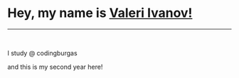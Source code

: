 <!DOCTYPE html>
<html lang="en">
<body>
    <h1>Hey, my name is <a href="https://github.com/VTIvanov20">Valeri Ivanov!</a></h1>
    <hr><br>
    <p>I study @ <a href="https://github.com/codingburgas"></a>codingburgas</p> and this is my second year here!
</body>
</html>
